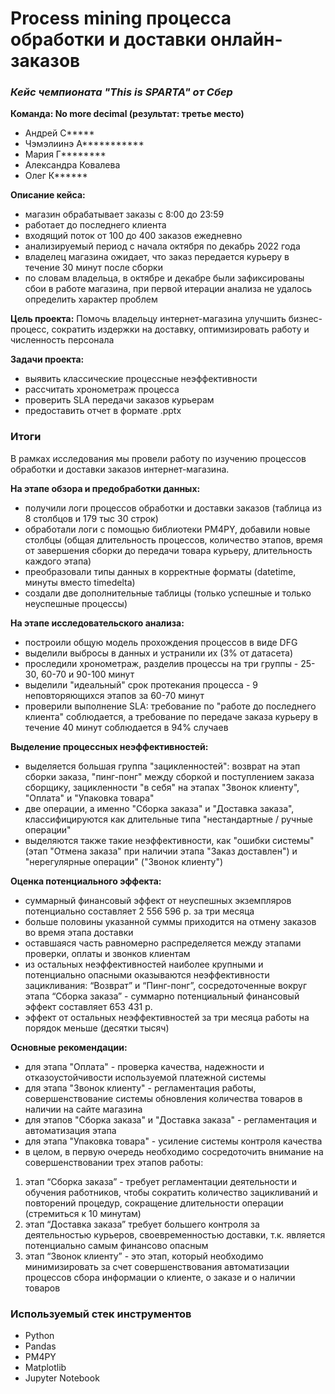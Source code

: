 # Process mining процесса обработки и доставки онлайн-заказов
### _Кейс чемпионата "This is SPARTA" от Сбер_

__Команда: No more decimal (результат: третье место)__

* Андрей С*****
* Чэмэлиинэ А***********
* Мария Г********
* Александра Ковалева
* Олег К******

__Описание кейса:__
* магазин обрабатывает заказы с 8:00 до 23:59
* работает до последнего клиента
* входящий поток от 100 до 400 заказов ежедневно
* анализируемый период с начала октября по декабрь 2022 года
* владелец магазина ожидает, что заказ передается курьеру в течение 30 минут после сборки 
* по словам владельца, в октябре и декабре были зафиксированы сбои в работе магазина, при первой итерации анализа не удалось определить характер проблем

__Цель проекта:__
Помочь владельцу интернет-магазина улучшить бизнес-процесс, сократить издержки на доставку, оптимизировать работу и численность персонала

__Задачи проекта:__
* выявить классические процессные неэффективности
* рассчитать хронометраж процесса
* проверить SLA передачи заказов курьерам
* предоставить отчет в формате .pptx

### Итоги

В рамках исследования мы провели работу по изучению процессов обработки и доставки заказов интернет-магазина.

__На этапе обзора и предобработки данных:__
- получили логи процессов обработки и доставки заказов (таблица из 8 столбцов и 179 тыс 30 строк)
- обработали логи с помощью библиотеки PM4PY, добавили новые столбцы (общая длительность процессов, количество этапов, время от завершения сборки до передачи товара курьеру, длительность каждого этапа)
- преобразовали типы данных в корректные форматы (datetime, минуты вместо timedelta)
- создали две дополнительные таблицы (только успешные и только неуспешные процессы)

__На этапе исследовательского анализа:__
- построили общую модель прохождения процессов в виде DFG
- выделили выбросы в данных и устранили их (3% от датасета)
- проследили хронометраж, разделив процессы на три группы - 25-30, 60-70 и 90-100 минут
- выделили "идеальный" срок протекания процесса - 9 неповторяющихся этапов за 60-70 минут
- проверили выполнение SLA: требование по "работе до последнего клиента" соблюдается, а требование по передаче заказа курьеру в течение 40 минут соблюдается в 94% случаев

__Выделение процессных неэффективностей:__
- выделяется большая группа "зацикленностей": возврат на этап сборки заказа, "пинг-понг" между сборкой и поступлением заказа сборщику, зацикленности "в себя" на этапах "Звонок клиенту", "Оплата" и "Упаковка товара"
- две операции, а именно "Сборка заказа" и "Доставка заказа", классифицируются как длительные типа "нестандартные / ручные операции"
- выделяются также такие неэффективности, как "ошибки системы" (этап "Отмена заказа" при наличии этапа "Заказ доставлен") и "нерегулярные операции" ("Звонок клиенту")

__Оценка потенциального эффекта:__
- суммарный финансовый эффект от неуспешных экземпляров потенциально составляет 2 556 596 р. за три месяца
- больше половины указанной суммы приходится на отмену заказов во время этапа доставки
- оставшаяся часть равномерно распределяется между этапами проверки, оплаты и звонков клиентам
- из остальных неэффективностей наиболее крупными и потенциально опасными оказываются неэффективности зацикливания: “Возврат” и “Пинг-понг”, сосредоточенные вокруг этапа “Сборка заказа” - суммарно потенциальный финансовый эффект составляет 653 431 р.
- эффект от остальных неэффективностей за три месяца работы на порядок меньше (десятки тысяч)

__Основные рекомендации:__
- для этапа "Оплата" - проверка качества, надежности и отказоустойчивости используемой платежной системы
- для этапа "Звонок клиенту" - регламентация работы, совершенствование системы обновления количества товаров в наличии на сайте магазина
- для этапов "Сборка заказа" и "Доставка заказа" - регламентация и автоматизация этапа
- для этапа "Упаковка товара" - усиление системы контроля качества
- в целом, в первую очередь необходимо сосредоточить внимание на совершенствовании трех этапов работы:
1. этап “Сборка заказа” - требует регламентации деятельности и обучения работников, чтобы сократить количество зацикливаний и повторений процедур, сокращение длительности операции (стремиться к 10 минутам)
2. этап “Доставка заказа” требует большего контроля за деятельностью курьеров, своевременностью доставки, т.к. является потенциально самым финансово опасным
3. этап “Звонок клиенту” - это этап, который необходимо минимизировать за счет совершенствования автоматизации процессов сбора информации о клиенте, о заказе и о наличии товаров


### Используемый стек инструментов

- Python
- Pandas
- PM4PY
- Matplotlib
- Jupyter Notebook


